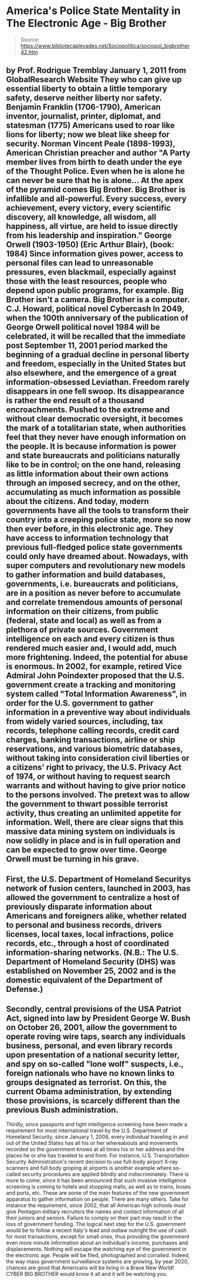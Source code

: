 # America's Police State Mentality in The Electronic Age - Big Brother

> Source: https://www.bibliotecapleyades.net/Sociopolitica/sociopol_bigbrother42.htm

by Prof. Rodrigue Tremblay
January 1, 2011
from
GlobalResearch Website
They who can give up essential liberty to
obtain a little temporary safety, deserve neither liberty nor safety.
Benjamin Franklin (1706-1790), American
inventor, journalist, printer, diplomat, and statesman (1775)
Americans used to roar like lions for liberty; now we bleat like sheep
for security.
Norman Vincent Peale (1898-1993),
American Christian preacher and author
"A Party member lives from birth to death under the eye of the Thought
Police. Even when he is alone he can never be sure that he is alone... At the apex of the pyramid comes
Big Brother. Big Brother is
infallible and all-powerful. Every success, every achievement, every
victory, every scientific discovery, all knowledge, all wisdom, all
happiness, all virtue, are held to issue directly from his leadership
and inspiration."
George Orwell (1903-1950) (Eric Arthur
Blair), (book: 1984)
Since information gives power, access to personal files can lead to
unreasonable pressures, even blackmail, especially against those with
the least resources, people who depend upon public programs, for
example. Big Brother isn't a camera. Big Brother is a computer.
C.J. Howard, political novel Cybercash
In 2049, when the 100th anniversary
of the publication of George Orwell political novel 1984
will be celebrated, it will be recalled that the immediate post
September
11, 2001 period marked the beginning of a gradual decline in personal
liberty and freedom, especially in the United States but also elsewhere, and
the emergence of a great information-obsessed Leviathan.
Freedom rarely disappears in one fell swoop. Its
disappearance is rather the end result of a thousand encroachments.
Pushed to the extreme and without clear democratic oversight, it becomes the
mark of a totalitarian state, when authorities feel that they never have
enough information on the people. It is because information is power and
state bureaucrats and politicians naturally like to be in control; on the
one hand, releasing as little information about their own actions through an
imposed secrecy, and on the other, accumulating as much information as
possible about the citizens.
And today, modern governments have all the tools to transform their country
into a creeping police state, more so now then ever before, in this
electronic age. They have access to information technology that previous
full-fledged police state governments could only have dreamed about.
Nowadays, with super computers and revolutionary new models to gather
information and build databases, governments, i.e. bureaucrats and
politicians, are in a position as never before to accumulate and correlate
tremendous amounts of personal information on their citizens, from public
(federal, state and local) as well as from a plethora of private sources.
Government intelligence on each and every
citizen is thus rendered much easier and, I would add, much more
frightening. Indeed, the potential for abuse is enormous.
In 2002, for example, retired Vice Admiral John Poindexter proposed
that the U.S. government create a tracking and monitoring system called "Total
Information Awareness", in order for the U.S. government to
gather information in a preventive way about individuals from widely varied
sources, including,
tax records, telephone calling records,
credit card charges, banking transactions, airline or ship reservations,
and various biometric databases, without taking into consideration civil
liberties or a citizens' right to privacy, the U.S. Privacy Act of 1974,
or without having to request search warrants and without having to give
prior notice to the persons involved.
The pretext was to allow the government to
thwart possible terrorist activity, thus creating an unlimited appetite for
information.
Well, there are clear signs that this massive data mining system on
individuals is now solidly in place and is in full operation and can be
expected to grow over time.
George Orwell must be turning in his
grave.
-
First, the U.S. Department of Homeland
Securitys network of fusion centers, launched in 2003, has allowed
the government to centralize a host of previously disparate
information about Americans and foreigners alike, whether related to
personal and business records, drivers licenses, local taxes, local
infractions, police records, etc., through a host of coordinated
information-sharing networks.
(N.B.: The U.S.
Department of Homeland Security (DHS) was established on November
25, 2002 and is the domestic equivalent of the Department of
Defense.)
-
Secondly, central provisions of the USA
Patriot Act, signed into law by President
George W. Bush on October
26, 2001, allow the government to operate roving wire taps, search
any individuals business, personal, and even library records upon
presentation of a national security letter, and spy on so-called
"lone wolf" suspects, i.e., foreign nationals who have no known
links to groups designated as terrorist.
On this, the current Obama
administration, by extending those provisions, is scarcely different
than the previous Bush administration.
-
Thirdly, since passports and tight
intelligence screening have been made a requirement for most
international travel by the U.S. Department of Homeland Security,
since January 1, 2008, every individual traveling in and out of the
United States has all his or her whereabouts and movements recorded
so the government knows at all times his or her address and the
places he or she has traveled to and from.
For instance, U.S. Transportation Security Administration's recent
decision to use
full-body airport X-ray scanners and full body
groping at airports is another example where so-called security
procedures are applied blindly and indiscriminately.
There is more to come, since it has been
announced that such invasive intelligence screening is coming to hotels and
shopping malls, as well as to trains, buses and ports, etc.
These are some of the main features of the new
government apparatus to gather information on people. There are many others.
Take for instance the requirement, since 2002,
that all American high schools must give Pentagon military recruiters the
names and contact information of all their juniors and seniors. Failure to
comply on their part may result in the loss of government funding.
The logical next step for the U.S. government would be to follow a recent
Italy's lead and outlaw outright the use of cash for most transactions,
except for small ones, thus providing the government even more minute
information about an individual's income, purchases and displacements.
Nothing will escape the watching eye of the government in the electronic
age. People will be filed, photographed and corralled.
Indeed, the way mass government surveillance systems are growing, by year
2020, chances are good that Americans will be living in a Brave New World!
CYBER BIG BROTHER would know it all and it will be watching you.
